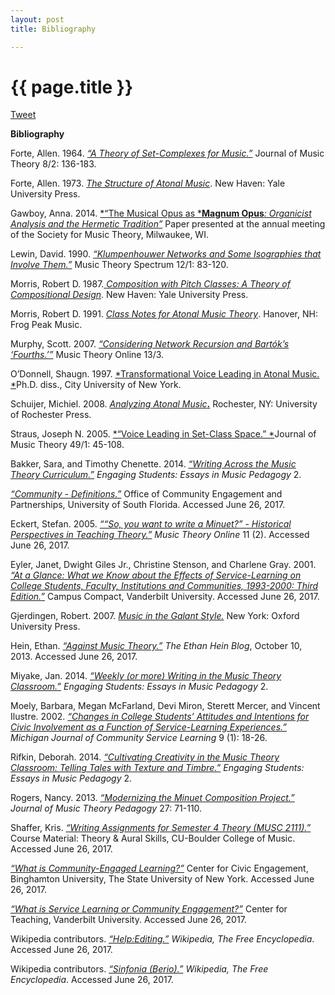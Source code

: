 ```yaml
---
layout: post
title: Bibliography

---
```


{{ page.title }}
================

<a href="https://twitter.com/share" class="twitter-share-button" data-via="FlipCampMT">Tweet</a>
<script>!function(d,s,id){var js,fjs=d.getElementsByTagName(s)[0],p=/^http:/.test(d.location)?'http':'https';if(!d.getElementById(id)){js=d.createElement(s);js.id=id;js.src=p+'://platform.twitter.com/widgets.js';fjs.parentNode.insertBefore(js,fjs);}}(document, 'script', 'twitter-wjs');</script>


**Bibliography**

Forte, Allen. 1964. [*“A Theory of Set-Complexes for
Music.”*](http://www.jstor.org/stable/843079) Journal of Music Theory
8/2: 136-183.

Forte, Allen. 1973. [*The Structure of Atonal
Music*](https://openlibrary.org/books/OL5307893M/The_structure_of_atonal_music.).
New Haven: Yale University Press.

Gawboy, Anna. 2014. [*“The Musical Opus as
*](http://www.ams-net.org/abstracts/2014-Milwaukee.pdf)[**Magnum
Opus**](http://www.ams-net.org/abstracts/2014-Milwaukee.pdf)[*:
Organicist Analysis and the Hermetic
Tradition”*](http://www.ams-net.org/abstracts/2014-Milwaukee.pdf) Paper
presented at the annual meeting of the Society for Music Theory,
Milwaukee, WI.

Lewin, David. 1990. [*“Klumpenhouwer Networks and Some Isographies that
Involve
Them.”*](http://www.jstor.org/stable/746147?seq=1#page_scan_tab_contents)
Music Theory Spectrum 12/1: 83-120.

Morris, Robert D. 1987.[
](https://openlibrary.org/books/OL2386927M/Composition_with_pitch-classes)[*Composition
with Pitch Classes: A Theory of Compositional
Design*](https://openlibrary.org/books/OL2386927M/Composition_with_pitch-classes).
New Haven: Yale University Press.

Morris, Robert D. 1991. [*Class Notes for Atonal Music
Theory*](https://openlibrary.org/works/OL4969787W/Class_notes_for_atonal_music_theory).
Hanover, NH: Frog Peak Music.

Murphy, Scott. 2007. [*“Considering Network Recursion and Bartók’s
‘Fourths.’”*](http://www.mtosmt.org/issues/mto.07.13.3/mto.07.13.3.murphy.html)
Music Theory Online 13/3.

O’Donnell, Shaugn. 1997. [*Transformational Voice Leading in Atonal
Music.
*](https://books.google.com/books/about/Transformational_Voice_Leading_in_Atonal.html?id=B9KhOwAACAAJ)Ph.D.
diss., City University of New York.

Schuijer, Michiel. 2008. [*Analyzing Atonal
Music*](https://openlibrary.org/works/OL11999910W/Analyzing_atonal_music)[**.**](https://openlibrary.org/works/OL11999910W/Analyzing_atonal_music)
Rochester, NY: University of Rochester Press.

Straus, Joseph N. 2005. [*“Voice Leading in Set-Class Space.”
*](http://www.jstor.org/stable/27639391)Journal of Music Theory 49/1:
45-108.

Bakker, Sara, and Timothy Chenette. 2014. [*“Writing Across the Music
Theory
Curriculum.”*](http://flipcamp.org/engagingstudents2/essays/bakkerchenette.html)
*Engaging Students: Essays in Music Pedagogy* 2.

[*“Community -
Definitions.”*](http://www.usf.edu/engagement/community/definitions.aspx)
Office of Community Engagement and Partnerships, University of South
Florida. Accessed June 26, 2017.

Eckert, Stefan. 2005. [*““So, you want to write a Minuet?” - Historical
Perspectives in Teaching
Theory.”*](http://www.mtosmt.org/issues/mto.05.11.2/mto.05.11.2.eckert_frames.html)
*Music Theory Online* 11 (2). Accessed June 26, 2017.

Eyler, Janet, Dwight Giles Jr., Christine Stenson, and Charlene Gray.
2001. [*“At a Glance: What we Know about the Effects of Service-Learning
on College Students, Faculty, Institutions and Communities, 1993-2000:
Third
Edition.”*](http://www.compact.org/wp-content/uploads/resources/downloads/aag.pdf)
Campus Compact, Vanderbilt University. Accessed June 26, 2017.

Gjerdingen, Robert. 2007. [*Music in the Galant
Style.*](https://openlibrary.org/books/OL18014958M/Music_in_the_galant_style)
New York: Oxford University Press.

Hein, Ethan. [*“Against Music
Theory.”*](http://www.ethanhein.com/wp/2013/against-music-theory/) *The
Ethan Hein Blog*, October 10, 2013. Accessed June 26, 2017.

Miyake, Jan. 2014. [*“Weekly (or more) Writing in the Music Theory
Classroom.”*](http://flipcamp.org/engagingstudents2/essays/miyake2.html)
*Engaging Students: Essays in Music Pedagogy* 2.

Moely, Barbara, Megan McFarland, Devi Miron, Sterett Mercer, and Vincent
Ilustre. 2002. [*“Changes in College Students’ Attitudes and Intentions
for Civic Involvement as a Function of Service-Learning
Experiences.”*](http://quod.lib.umich.edu/m/mjcsl/3239521.0009.102/1/--changes-in-college-students-attitudes-and-intentions-for?rgn=full+text;view=image)
*Michigan Journal of Community Service Learning* 9 (1): 18-26.

Rifkin, Deborah. 2014. [*“Cultivating Creativity in the Music Theory
Classroom: Telling Tales with Texture and
Timbre.”*](http://flipcamp.org/engagingstudents2/essays/rifkin.html)
*Engaging Students: Essays in Music Pedagogy* 2.

Rogers, Nancy. 2013. [*“Modernizing the Minuet Composition
Project.”*](https://drive.google.com/file/d/0B0ZI8di-pEDvSU5vRG9nbVg3ZFk/view)
*Journal of Music Theory Pedagogy* 27: 71-110.

Shaffer, Kris. [*“Writing Assignments for Semester 4 Theory (MUSC
2111).”*](http://courses.shaffermusic.com/mt4-writing.html) Course
Material: Theory & Aural Skills, CU-Boulder College of Music. Accessed
June 26, 2017.

[*“What is Community-Engaged
Learning?”*](https://www.binghamton.edu/cce/faculty/engaged-teaching/course-development/index.html)
Center for Civic Engagement, Binghamton University, The State University
of New York. Accessed June 26, 2017.

[*“What is Service Learning or Community
Engagement?”*](https://cft.vanderbilt.edu/guides-sub-pages/teaching-through-community-engagement/)
Center for Teaching, Vanderbilt University. Accessed June 26, 2017.

Wikipedia contributors.
[*“Help:Editing.”*](https://en.wikipedia.org/wiki/Help:Editing)
*Wikipedia, The Free Encyclopedia*. Accessed June 26, 2017.

Wikipedia contributors. [*“Sinfonia
(Berio).”*](https://en.wikipedia.org/wiki/Sinfonia_(Berio)) *Wikipedia,
The Free Encyclopedia*. Accessed June 26, 2017.